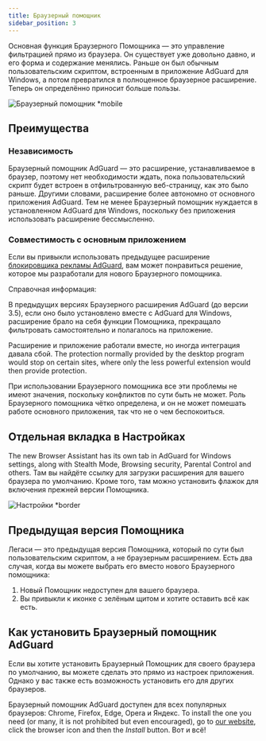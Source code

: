 ```yaml
---
title: Браузерный помощник
sidebar_position: 3
---
```


Основная функция Браузерного Помощника — это управление фильтрацией прямо из браузера. Он существует уже довольно давно, и его форма и содержание менялись. Раньше он был обычным пользовательским скриптом, встроенным в приложение AdGuard для Windows, а потом превратился в полноценное браузерное расширение. Теперь он определённо приносит больше пользы.

![Браузерный помощник *mobile](https://cdn.adtidy.org/content/kb/ad_blocker/windows/browser-assistant/assistant-menu.png)

## Преимущества

### Независимость

Браузерный помощник AdGuard — это расширение, устанавливаемое в браузер, поэтому нет необходимости ждать, пока пользовательский скрипт будет встроен в отфильтрованную веб-страницу, как это было раньше. Другими словами, расширение более автономно от основного приложения AdGuard. Тем не менее Браузерный помощник нуждается в установленном AdGuard для Windows, поскольку без приложения использовать расширение бессмысленно.

### Совместимость с основным приложением

Если вы привыкли использовать предыдущее расширение [блокировщика рекламы AdGuard](/adguard-browser-extension/compatibility), вам может понравиться решение, которое мы разработали для нового Браузерного помощника.

Справочная информация:

В предыдущих версиях Браузерного расширения AdGuard (до версии 3.5), если оно было установлено вместе с AdGuard для Windows, расширение брало на себя функции Помощника, прекращало фильтровать самостоятельно и полагалось на приложение.

Расширение и приложение работали вместе, но иногда интеграция давала сбой. The protection normally provided by the desktop program would stop on certain sites, where only the less powerful extension would then provide protection.

При использовании Браузерного помощника все эти проблемы не имеют значения, поскольку конфликтов по сути быть не может. Роль Браузерного помощника чётко определена, и он не может помешать работе основного приложения, так что не о чем беспокоиться.

## Отдельная вкладка в Настройках

The new Browser Assistant has its own tab in AdGuard for Windows settings, along with Stealth Mode, Browsing security, Parental Control and others. Там вы найдёте ссылку для загрузки расширения для вашего браузера по умолчанию. Кроме того, там можно установить флажок для включения прежней версии Помощника.

![Настройки *border](https://cdn.adtidy.org/content/kb/ad_blocker/windows/browser-assistant/browser-assistant.png)

## Предыдущая версия Помощника

Легаси — это предыдущая версия Помощника, который по сути был пользовательским скриптом, а не браузерным расширением. Есть два случая, когда вы можете выбрать его вместо нового Браузерного помощника:

1. Новый Помощник недоступен для вашего браузера.
1. Вы привыкли к иконке с зелёным щитом и хотите оставить всё как есть.

## Как установить Браузерный помощник AdGuard

Если вы хотите установить Браузерный Помощник для своего браузера по умолчанию, вы можете сделать это прямо из настроек приложения. Однако у вас также есть возможность установить его для других браузеров.

Браузерный помощник AdGuard доступен для всех популярных браузеров: Chrome, Firefox, Edge, Opera и Яндекс. To install the one you need (or many, it is not prohibited but even encouraged), go to [our website](https://adguard.com/adguard-assistant/overview.html), click the browser icon and then the *Install* button. Вот и всё!

